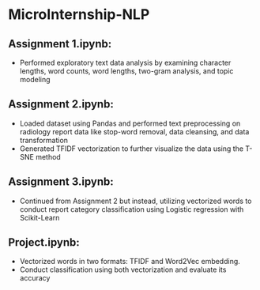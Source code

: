 # MicroInternship-NLP
## Assignment 1.ipynb: 
- Performed exploratory text data analysis by examining character lengths, word counts, word lengths, two-gram analysis, and topic modeling
## Assignment 2.ipynb:
- Loaded dataset using Pandas and performed text preprocessing on radiology report data like stop-word removal, data cleansing, and data transformation
- Generated TFIDF vectorization to further visualize the data using the T-SNE method
## Assignment 3.ipynb:
- Continued from Assignment 2 but instead, utilizing vectorized words to conduct report category classification using Logistic regression with Scikit-Learn
## Project.ipynb:
- Vectorized words in two formats: TFIDF and Word2Vec embedding.
- Conduct classification using both vectorization and evaluate its accuracy
